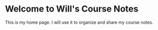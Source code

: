 # Welcome to Will's Course Notes

This is my home page. I will use it to organize and share my course notes.